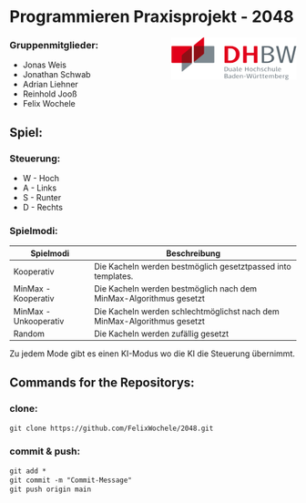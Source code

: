 # Programmieren Praxisprojekt - 2048

<img align="right" width="220" height="75" src="DHBW_Logo.png">

### Gruppenmitglieder:
+ Jonas Weis 
+ Jonathan Schwab 
+ Adrian Liehner
+ Reinhold Jooß
+ Felix Wochele

## Spiel: 

### Steuerung:
  
+ W - Hoch
+ A - Links
+ S - Runter
+ D - Rechts

### Spielmodi:

| Spielmodi | Beschreibung |
| ------ | ----------- |
| Kooperativ   | Die Kacheln werden bestmöglich gesetztpassed into templates. |
| MinMax - Kooperativ | Die Kacheln werden bestmöglich nach dem MinMax-Algorithmus gesetzt |
| MinMax - Unkooperativ | Die Kacheln werden schlechtmöglichst nach dem MinMax-Algorithmus gesetzt |
| Random | Die Kacheln werden zufällig gesetzt |


 Zu jedem Mode gibt es einen KI-Modus wo die KI die Steuerung übernimmt.


## Commands for the Repositorys: 
### clone:
```shell
git clone https://github.com/FelixWochele/2048.git
```
### commit & push:
```shell
git add * 
git commit -m "Commit-Message"
git push origin main
```
